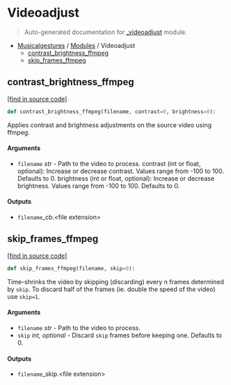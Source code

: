 # Videoadjust

> Auto-generated documentation for [\_videoadjust](https://github.com/fourMs/MGT-python/blob/master/musicalgestures/_videoadjust.py) module.

- [Musicalgestures](README.md#musicalgestures-index) / [Modules](MODULES.md#musicalgestures-modules) / Videoadjust
  - [contrast_brightness_ffmpeg](#contrast_brightness_ffmpeg)
  - [skip_frames_ffmpeg](#skip_frames_ffmpeg)

## contrast_brightness_ffmpeg

[[find in source code]](https://github.com/fourMs/MGT-python/blob/master/musicalgestures/_videoadjust.py#L6)

```python
def contrast_brightness_ffmpeg(filename, contrast=0, brightness=0):
```

Applies contrast and brightness adjustments on the source video using ffmpeg.

#### Arguments

- `filename` _str_ - Path to the video to process.
  contrast (int or float, optional): Increase or decrease contrast. Values range from -100 to 100. Defaults to 0.
  brightness (int or float, optional): Increase or decrease brightness. Values range from -100 to 100. Defaults to 0.

#### Outputs

- `filename`\_cb.\<file extension\>

## skip_frames_ffmpeg

[[find in source code]](https://github.com/fourMs/MGT-python/blob/master/musicalgestures/_videoadjust.py#L54)

```python
def skip_frames_ffmpeg(filename, skip=0):
```

Time-shrinks the video by skipping (discarding) every n frames determined by `skip`. To discard half of the frames (ie. double the speed of the video) use `skip=1`.

#### Arguments

- `filename` _str_ - Path to the video to process.
- `skip` _int, optional_ - Discard `skip` frames before keeping one. Defaults to 0.

#### Outputs

- `filename`\_skip.\<file extension\>
